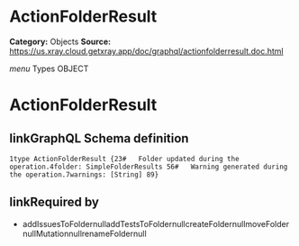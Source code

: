 # ActionFolderResult

**Category:** Objects
**Source:** https://us.xray.cloud.getxray.app/doc/graphql/actionfolderresult.doc.html

*menu* Types OBJECT
 # ActionFolderResult

## linkGraphQL Schema definition
 `1type ActionFolderResult {23#   Folder updated during the operation.4folder: SimpleFolderResults 56#   Warning generated during the operation.7warnings: [String] 89}`
## linkRequired by
 - addIssuesToFoldernulladdTestsToFoldernullcreateFoldernullmoveFoldernullMutationnullrenameFoldernull